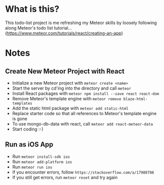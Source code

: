 # What is this?

This todo-list project is me refreshing my Meteor skills by loosely following along Meteor's todo list tutorial... (https://www.meteor.com/tutorials/react/creating-an-app)

# Notes

## Create New Meteor Project with React

- Initialize a new Meteor project with `meteor create <name>`
- Start the server by cd'ing into the directory and call `meteor`
- Install React packages with `meteor npm install --save react react-dom`
- Remove Meteor's template engine with `meteor remove blaze-html-templates`
- Add the static html package with `meteor add static-html`
- Replace starter code so that all references to Meteor's template engine is gone
- To use mongo-db-data with react, call `meteor add react-meteor-data`
- Start coding :-)

## Run as iOS App

- Run `meteor install-sdk ios`
- Run `meteor add-platform ios`
- Run `meteor run ios`
- If you encounter errors, follow `https://stackoverflow.com/a/17980786`
- If you still get errors, run `meteor reset` and try again

